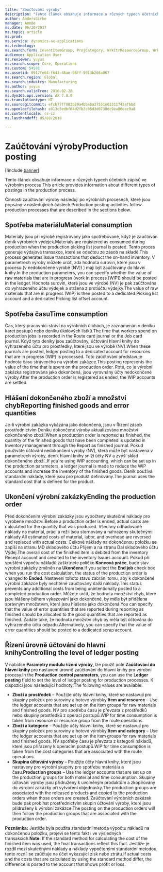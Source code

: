 ```yaml
---
title: "Zaúčtování výroby"
description: "Tento článek obsahuje informace o různých typech účetních zápisů ve výrobním procesu."
author: AndersGirke
manager: AnnBe
ms.date: 06/20/2017
ms.topic: article
ms.prod: 
ms.service: dynamics-ax-applications
ms.technology: 
ms.search.form: InventItemGroup, ProjCategory, WrkCtrResourceGroup, WrkCtrTable
audience: Application User
ms.reviewer: yuyus
ms.search.scope: Core, Operations
ms.custom: 54591
ms.assetid: 0917fe64-f643-46ae-98ff-5013b266a067
ms.search.region: Global
ms.search.industry: Manufacturing
ms.author: yuyus
ms.search.validFrom: 2016-02-28
ms.dyn365.ops.version: AX 7.0.0
ms.translationtype: HT
ms.sourcegitcommit: efcb77ff883b29a4bbaba27551e02311742afbbd
ms.openlocfilehash: e013c5edbf64d2fb2c05d3d0730dc9ea86dec9a8
ms.contentlocale: cs-cz
ms.lasthandoff: 05/08/2018

---
```


# <a name="production-posting"></a><span data-ttu-id="d9edd-103">Zaúčtování výroby</span><span class="sxs-lookup"><span data-stu-id="d9edd-103">Production posting</span></span>

[!include [banner](../includes/banner.md)]

<span data-ttu-id="d9edd-104">Tento článek obsahuje informace o různých typech účetních zápisů ve výrobním procesu.</span><span class="sxs-lookup"><span data-stu-id="d9edd-104">This article provides information about different types of postings in the production process.</span></span>

<span data-ttu-id="d9edd-105">Činnosti zaúčtování výroby následují po výrobních procesech, které jsou popsány v následujících částech.</span><span class="sxs-lookup"><span data-stu-id="d9edd-105">Production posting activities follow production processes that are described in the sections below.</span></span>

## <a name="material-consumption"></a><span data-ttu-id="d9edd-106">Spotřeba materiálu</span><span class="sxs-lookup"><span data-stu-id="d9edd-106">Material consumption</span></span>
<span data-ttu-id="d9edd-107">Materiály jsou při výrobě registrovány jako spotřebované, když je zaúčtován deník výrobních výdejek.</span><span class="sxs-lookup"><span data-stu-id="d9edd-107">Materials are registered as consumed during production when the production picking list journal is posted.</span></span> <span data-ttu-id="d9edd-108">Tento proces generuje výdajové transakce, které se odečtou ze zásob na skladě.</span><span class="sxs-lookup"><span data-stu-id="d9edd-108">This process generates issue transactions that deduct the on-hand inventory.</span></span> <span data-ttu-id="d9edd-109">V parametrech výroby můžete určit, zda hodnota surovin, které jsou v procesu (v nedokončené výrobě \[NV\]) ) mají být zaúčtovány do hlavní knihy.</span><span class="sxs-lookup"><span data-stu-id="d9edd-109">In the production parameters, you can specify whether the value of raw materials that are in progress (work in process \[WIP\]) should be posted in the ledger.</span></span> <span data-ttu-id="d9edd-110">Hodnota surovin, které jsou ve výrobě (NV) je pak zaúčtována do vyhrazeného účtu výdejek a stržena z protiúčtu výdejky.</span><span class="sxs-lookup"><span data-stu-id="d9edd-110">The value of raw materials that are in progress (WIP) is then posted to a dedicated Picking list account and a dedicated Picking list offset account.</span></span>

## <a name="time-consumption"></a><span data-ttu-id="d9edd-111">Spotřeba času</span><span class="sxs-lookup"><span data-stu-id="d9edd-111">Time consumption</span></span>
<span data-ttu-id="d9edd-112">Čas, který pracovníci stráví na výrobních úlohách, je zaznamenán v deníku karet postupů nebo deníku úkolových lístků.</span><span class="sxs-lookup"><span data-stu-id="d9edd-112">The time that workers spend on production jobs is recorded in the Route card journal or the Job card journal.</span></span> <span data-ttu-id="d9edd-113">Když tyto deníky jsou zaúčtovány, účtování hlavní knihy do vyhrazeného účtu pro prostředky, které jsou ve výrobě (NV).</span><span class="sxs-lookup"><span data-stu-id="d9edd-113">When these journals are posted, ledger posting to a dedicated account for resources that are in progress (WIP) is processed.</span></span> <span data-ttu-id="d9edd-114">Toto zaúčtování představuje hodnota času stráveného na výrobní zakázce.</span><span class="sxs-lookup"><span data-stu-id="d9edd-114">This posting represents the value of the time that is spent on the production order.</span></span> <span data-ttu-id="d9edd-115">Poté, co je výrobní zakázka registrována jako dokončená, jsou vyrovnány účty nedokončené výroby.</span><span class="sxs-lookup"><span data-stu-id="d9edd-115">After the production order is registered as ended, the WIP accounts are settled.</span></span>

## <a name="reporting-finished-goods-and-error-quantities"></a><span data-ttu-id="d9edd-116">Hlášení dokončeného zboží a množství chyb</span><span class="sxs-lookup"><span data-stu-id="d9edd-116">Reporting finished goods and error quantities</span></span>
<span data-ttu-id="d9edd-117">Je-li výrobní zakázka vykázána jako dokončená, jsou v Řízení zásob prostřednictvím Deníku dokončené výroby aktualizována množství dokončeného zboží.</span><span class="sxs-lookup"><span data-stu-id="d9edd-117">When a production order is reported as finished, the quantity of the finished goods that have been completed is updated in Inventory management through the Report as finished journal.</span></span> <span data-ttu-id="d9edd-118">Pokud používáte účtování nedokončení výroby (NV), která může být nastavena v parametrech výroby, deník hlavní knihy sníží účty NV a zvýší sklad dokončeného zboží..</span><span class="sxs-lookup"><span data-stu-id="d9edd-118">If you're using WIP accounting, which can be set up in the production parameters, a ledger journal is made to reduce the WIP accounts and increase the inventory of the finished goods.</span></span> <span data-ttu-id="d9edd-119">Deník používá standardní náklady, které jsou pro produkt definovány.</span><span class="sxs-lookup"><span data-stu-id="d9edd-119">The journal uses the standard cost that is defined for the product.</span></span>

## <a name="ending-the-production-order"></a><span data-ttu-id="d9edd-120">Ukončení výrobní zakázky</span><span class="sxs-lookup"><span data-stu-id="d9edd-120">Ending the production order</span></span>
<span data-ttu-id="d9edd-121">Před dokončením výrobní zakázky jsou vypočteny skutečné náklady pro vyrobené množství.</span><span class="sxs-lookup"><span data-stu-id="d9edd-121">Before a production order is ended, actual costs are calculated for the quantity that was produced.</span></span> <span data-ttu-id="d9edd-122">Všechny odhadované náklady na materiál, práci a režii jsou stornovány a nahrazeny skutečnými náklady.</span><span class="sxs-lookup"><span data-stu-id="d9edd-122">All estimated costs of material, labor, and overhead are reversed and replaced with actual costs.</span></span> <span data-ttu-id="d9edd-123">Celkové náklady na dokončenou položku se zapíší na stranu MD skladového účtu Příjem a na stranu Dal skladového účtu Výdej.</span><span class="sxs-lookup"><span data-stu-id="d9edd-123">The overall cost of the finished item is debited from the inventory Receipt account and credited to the inventory Issues account.</span></span> <span data-ttu-id="d9edd-124">Pokud při spuštění výpočtu nákladů zaškrtnete políčko **Koncová práce**, bude stav výrobní zakázky změněn na **Ukončeno**.</span><span class="sxs-lookup"><span data-stu-id="d9edd-124">If you select the **End job** check box when you run the cost calculation, the status of the production order is changed to **Ended**.</span></span> <span data-ttu-id="d9edd-125">Nastavení tohoto stavu zabrání tomu, aby k dokončené výrobní zakázce byly nechtěně zaúčtovány další náklady.</span><span class="sxs-lookup"><span data-stu-id="d9edd-125">This status prevents any additional costs from being unintentionally posted to a completed production order.</span></span> <span data-ttu-id="d9edd-126">Můžete určit, že hodnota množství chyb, které jsou hlášeny během vykazování jako dokončené, by měla být přidělena správným množstvím, která jsou hlášena jako dokončená.</span><span class="sxs-lookup"><span data-stu-id="d9edd-126">You can specify that the value of error quantities that are reported during reporting as finished should be allocated to the good quantities that are reported as finished.</span></span> <span data-ttu-id="d9edd-127">Zadáte také, že hodnota množství chyb by měla být účtována do vyhrazeného účtu odpadu.</span><span class="sxs-lookup"><span data-stu-id="d9edd-127">Alternatively, you can specify that the value of error quantities should be posted to a dedicated scrap account.</span></span>

## <a name="controlling-the-level-of-ledger-posting"></a><span data-ttu-id="d9edd-128">Řízení úrovně účtování do hlavní knihy</span><span class="sxs-lookup"><span data-stu-id="d9edd-128">Controlling the level of ledger posting</span></span>
<span data-ttu-id="d9edd-129">V nabídce **Parametry modulu řízení výroby**, lze použít pole **Zaúčtování do hlavní knihy** pro nastavení úrovně zaúčtování do hlavní knihy pro výrobní procesy.</span><span class="sxs-lookup"><span data-stu-id="d9edd-129">In the **Production control parameters**, you can use the **Ledger posting** field to set the level of ledger posting for production processes.</span></span> <span data-ttu-id="d9edd-130">K dispozici jsou následující hodnoty:</span><span class="sxs-lookup"><span data-stu-id="d9edd-130">The following values are available:</span></span>

-   <span data-ttu-id="d9edd-131">**Zboží a prostředek** – Použijte účty hlavní knihy, které se nastavují pro skupiny položek pro suroviny a hotové výrobky.</span><span class="sxs-lookup"><span data-stu-id="d9edd-131">**Item and resource** – Use the ledger accounts that are set up on the item groups for raw materials and finished goods.</span></span> <span data-ttu-id="d9edd-132">NV pro spotřebu času je převzata z prostředků nebo skupiny prostředků z operací postupů.</span><span class="sxs-lookup"><span data-stu-id="d9edd-132">WIP for time consumption is taken from resource or resource group from the route operations.</span></span>
-   <span data-ttu-id="d9edd-133">**Zboží a kategorie** – Použijte účty hlavní knihy, které se nastavují pro skupiny položek pro suroviny a hotové výrobky.</span><span class="sxs-lookup"><span data-stu-id="d9edd-133">**Item and category** – Use the ledger accounts that are set up on the item groups for raw materials and finished goods.</span></span> <span data-ttu-id="d9edd-134">NV spotřeby času je převzata z kategorií nákladů, které jsou přiřazeny k operacím postupů.</span><span class="sxs-lookup"><span data-stu-id="d9edd-134">WIP for time consumption is taken from the cost categories that are associated with the route operations.</span></span>
-   <span data-ttu-id="d9edd-135">**Skupina účtování výroby** – Použijte účty hlavní knihy, které jsou nastaveny pro výrobní skupiny pro spotřebu materiálu a času.</span><span class="sxs-lookup"><span data-stu-id="d9edd-135">**Production groups** – Use the ledger accounts that are set up on the production groups for both material and time consumption.</span></span> <span data-ttu-id="d9edd-136">Skupiny účtování výroby jsou přidruženy k uvolněným produktům a zkopírovány do výrobní zakázky při vytvoření objednávky.</span><span class="sxs-lookup"><span data-stu-id="d9edd-136">The production groups are associated with the released products and copied to the production orders when those orders are created.</span></span> <span data-ttu-id="d9edd-137">Zaúčtování výrobních zakázek bude pak probíhat prostřednictvím skupin účtování výroby, které jsou přidruženy k výrobní zakázce.</span><span class="sxs-lookup"><span data-stu-id="d9edd-137">The posting on the production orders will then follow the production groups that are associated with the production order.</span></span>

<span data-ttu-id="d9edd-138">**Poznámka:** Jestliže byla použita standardní metoda výpočtu nákladů na dokončenou položku, projeví se tento fakt i ve výsledných transakcích.</span><span class="sxs-lookup"><span data-stu-id="d9edd-138">**Note:** If the standard method for calculating the cost of the finished item was used, the final transactions reflect this fact.</span></span> <span data-ttu-id="d9edd-139">Jestliže je rozdíl mezi skutečnými náklady a náklady vypočtenými standardní metodou, tento rozdíl se zaúčtuje na účet vykazující zisk nebo ztrátu.</span><span class="sxs-lookup"><span data-stu-id="d9edd-139">If actual costs and the costs that are calculated by using the standard method differ, the difference is posted to the account that shows profit or loss.</span></span>




